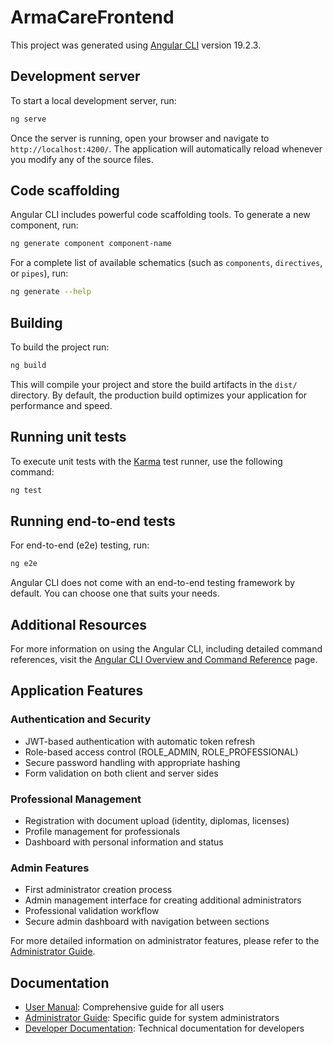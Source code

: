 # ArmaCareFrontend

This project was generated using [Angular CLI](https://github.com/angular/angular-cli) version 19.2.3.

## Development server

To start a local development server, run:

```bash
ng serve
```

Once the server is running, open your browser and navigate to `http://localhost:4200/`. The application will automatically reload whenever you modify any of the source files.

## Code scaffolding

Angular CLI includes powerful code scaffolding tools. To generate a new component, run:

```bash
ng generate component component-name
```

For a complete list of available schematics (such as `components`, `directives`, or `pipes`), run:

```bash
ng generate --help
```

## Building

To build the project run:

```bash
ng build
```

This will compile your project and store the build artifacts in the `dist/` directory. By default, the production build optimizes your application for performance and speed.

## Running unit tests

To execute unit tests with the [Karma](https://karma-runner.github.io) test runner, use the following command:

```bash
ng test
```

## Running end-to-end tests

For end-to-end (e2e) testing, run:

```bash
ng e2e
```

Angular CLI does not come with an end-to-end testing framework by default. You can choose one that suits your needs.

## Additional Resources

For more information on using the Angular CLI, including detailed command references, visit the [Angular CLI Overview and Command Reference](https://angular.dev/tools/cli) page.

## Application Features

### Authentication and Security

- JWT-based authentication with automatic token refresh
- Role-based access control (ROLE_ADMIN, ROLE_PROFESSIONAL)
- Secure password handling with appropriate hashing
- Form validation on both client and server sides

### Professional Management

- Registration with document upload (identity, diplomas, licenses)
- Profile management for professionals
- Dashboard with personal information and status

### Admin Features

- First administrator creation process
- Admin management interface for creating additional administrators
- Professional validation workflow
- Secure admin dashboard with navigation between sections

For more detailed information on administrator features, please refer to the [Administrator Guide](./GUIDE_ADMIN.md).

## Documentation

- [User Manual](./USER_MANUAL.md): Comprehensive guide for all users
- [Administrator Guide](./GUIDE_ADMIN.md): Specific guide for system administrators
- [Developer Documentation](./DEVBOOK.md): Technical documentation for developers
